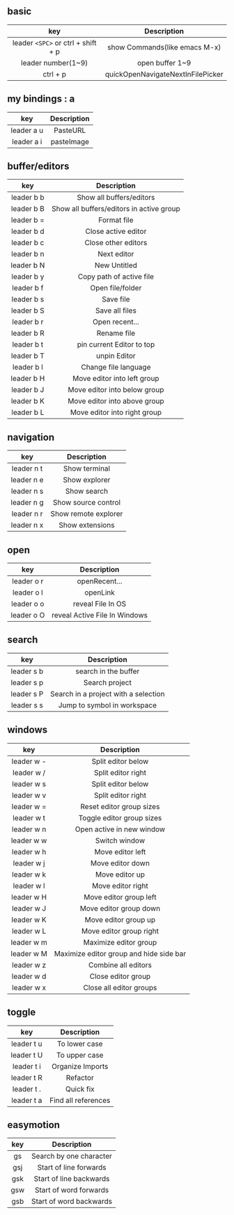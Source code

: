 
## basic

|                key                 |            Description            |
| :--------------------------------: | :-------------------------------: |
| leader `<SPC>` or ctrl + shift + p |   show Commands(like emacs M-x)   |
|         leader number(1~9)         |          open buffer 1~9          |
|              ctrl + p              | quickOpenNavigateNextInFilePicker |


## my bindings : a

|    key     | Description |
| :--------: | :---------: |
| leader a u |  PasteURL   |
| leader a i | pasteImage  |

## buffer/editors

|    key     |               Description                |
| :--------: | :--------------------------------------: |
| leader b b |         Show all buffers/editors         |
| leader b B | Show all buffers/editors in active group |
| leader b = |               Format file                |
| leader b d |           Close active editor            |
| leader b c |           Close other editors            |
| leader b n |               Next editor                |
| leader b N |               New Untitled               |
| leader b y |         Copy path of active file         |
| leader b f |             Open file/folder             |
| leader b s |                Save file                 |
| leader b S |              Save all files              |
| leader b r |              Open recent...              |
| leader b R |               Rename file                |
| leader b t |        pin current Editor to top         |
| leader b T |               unpin Editor               |
| leader b l |           Change file language           |
| leader b H |       Move editor into left group        |
| leader b J |       Move editor into below group       |
| leader b K |       Move editor into above group       |
| leader b L |       Move editor into right group       |

## navigation

|    key     |     Description      |
| :--------: | :------------------: |
| leader n t |    Show terminal     |
| leader n e |    Show explorer     |
| leader n s |     Show search      |
| leader n g | Show source control  |
| leader n r | Show remote explorer |
| leader n x |   Show extensions    |

## open

|    key     |          Description          |
| :--------: | :---------------------------: |
| leader o r |         openRecent...         |
| leader o l |           openLink            |
| leader o o |       reveal File In OS       |
| leader o O | reveal Active File In Windows |

## search

|    key     |             Description              |
| :--------: | :----------------------------------: |
| leader s b |         search in the buffer         |
| leader s p |            Search project            |
| leader s P | Search in a project with a selection |
| leader s s |     Jump to symbol in workspace      |

## windows

|    key     |               Description               |
| :--------: | :-------------------------------------: |
| leader w - |           Split editor below            |
| leader w / |           Split editor right            |
| leader w s |           Split editor below            |
| leader w v |           Split editor right            |
| leader w = |        Reset editor group sizes         |
| leader w t |        Toggle editor group sizes        |
| leader w n |        Open active in new window        |
| leader w w |              Switch window              |
| leader w h |            Move editor left             |
| leader w j |            Move editor down             |
| leader w k |             Move editor up              |
| leader w l |            Move editor right            |
| leader w H |         Move editor group left          |
| leader w J |         Move editor group down          |
| leader w K |          Move editor group up           |
| leader w L |         Move editor group right         |
| leader w m |          Maximize editor group          |
| leader w M | Maximize editor group and hide side bar |
| leader w z |           Combine all editors           |
| leader w d |           Close editor group            |
| leader w x |         Close all editor groups         |

## toggle

|    key     |     Description     |
| :--------: | :-----------------: |
| leader t u |    To lower case    |
| leader t U |    To upper case    |
| leader t i |  Organize Imports   |
| leader t R |      Refactor       |
| leader t . |      Quick fix      |
| leader t a | Find all references |

##  easymotion

|   key   |       Description       |
| :-----: | :---------------------: |
| gs<SPC> | Search by one character |
|   gsj   | Start of line forwards  |
|   gsk   | Start of line backwards |
|   gsw   | Start of word forwards  |
|   gsb   | Start of word backwards |
